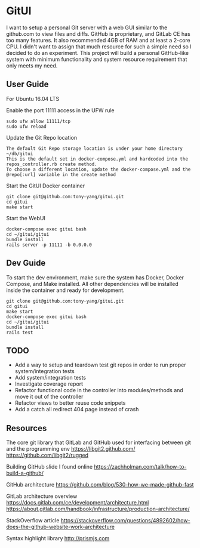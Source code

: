 # GitUI
I want to setup a personal Git server with a web GUI similar to the github.com to view files and diffs. GitHub is proprietary, and GitLab CE has too many features. It also recommended 4GB of RAM and at least a 2-core CPU. I didn't want to assign that much resource for such a simple need so I decided to do an experiment. This project will build a personal GitHub-like system with minimum functionality and system resource requirement that only meets my need.

## User Guide
For Ubuntu 16.04 LTS

Enable the port 11111 access in the UFW rule
```
sudo ufw allow 11111/tcp
sudo ufw reload
```

Update the Git Repo location
```
The default Git Repo storage location is under your home directory ~/db/gitui
This is the default set in docker-compose.yml and hardcoded into the repos_controller.rb create method.
To choose a different location, update the docker-compose.yml and the @repo[:url] variable in the create method
```

Start the GitUI Docker container
```
git clone git@github.com:tony-yang/gitui.git
cd gitui
make start
```

Start the WebUI
```
docker-compose exec gitui bash
cd ~/gitui/gitui
bundle install
rails server -p 11111 -b 0.0.0.0
```

## Dev Guide
To start the dev environment, make sure the system has Docker, Docker Compose, and Make installed. All other dependencies will be installed inside the container and ready for development.
```
git clone git@github.com:tony-yang/gitui.git
cd gitui
make start
docker-compose exec gitui bash
cd ~/gitui/gitui
bundle install
rails test
```


## TODO
- Add a way to setup and teardown test git repos in order to run proper system/integration tests
- Add system/integration tests
- Investigate coverage report
- Refactor functional code in the controller into modules/methods and move it out of the controller
- Refactor views to better reuse code snippets
- Add a catch all redirect 404 page instead of crash


## Resources
The core git library that GitLab and GitHub used for interfacing between git and the programming env
https://libgit2.github.com/
https://github.com/libgit2/rugged

Building GitHub slide I found online
https://zachholman.com/talk/how-to-build-a-github/

GitHub architecture
https://github.com/blog/530-how-we-made-github-fast

GitLab architecture overview
https://docs.gitlab.com/ce/development/architecture.html
https://about.gitlab.com/handbook/infrastructure/production-architecture/

StackOverflow article
https://stackoverflow.com/questions/4892602/how-does-the-github-website-work-architecture

Syntax highlight library
http://prismjs.com
